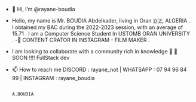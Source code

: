 - 👋 Hi, I’m @rayane-boudia
- Hello, my name is Mr. BOUDIA Abdelkader, living in Oran 🇩🇿, ALGERIA .
 I obtained my BAC during the 2022-2023 session, with an average of 15.71 .
   I am a Computer Science Student In USTOMB ORAN UNIVERSITY .
-🔋 CONTENT CRATOR IN INSTAGRAM - FILM MAKER .
- I am looking to collaborate with a community rich in knowledge 🔴
      🎯SOON !!!! FullStack dev 
- 📫 How to reach me   DISCORD : rayane_not  |  WHATSAPP : 07 94 96 84 99  | INSTAGRAM : rayane_boudia                         

                                                                                               A.BOUDIA


<!---
rayane-boudia/rayane-boudia is a ✨ special ✨ repository because its `README.md` (this file) appears on your GitHub profile.
You can click the Preview link to take a look at your changes.
--->

